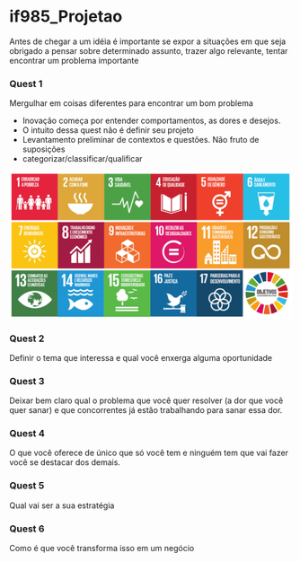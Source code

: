 # if985_Projetao

Antes de chegar a um idéia é importante se expor a situações em que seja obrigado a pensar sobre determinado assunto, trazer algo relevante, tentar encontrar um problema importante

### Quest 1
Mergulhar em coisas diferentes para encontrar um bom problema
- Inovação começa por entender comportamentos, as dores e desejos.
- O intuito dessa quest não é definir seu projeto 
- Levantamento preliminar de contextos e questões. Não fruto de suposições
- categorizar/classificar/qualificar 

<img src="./assets/obj_onu.jpg">

### Quest 2
Definir o tema que interessa e qual você enxerga alguma oportunidade

### Quest 3
Deixar bem claro qual o problema que você quer resolver (a dor que você quer sanar) e que concorrentes já estão trabalhando para sanar essa dor.

### Quest 4
O que você oferece de único que só você tem e ninguém tem que vai fazer você se destacar dos demais.

### Quest 5
Qual vai ser a sua estratégia

### Quest 6
Como é que você transforma isso em um negócio
